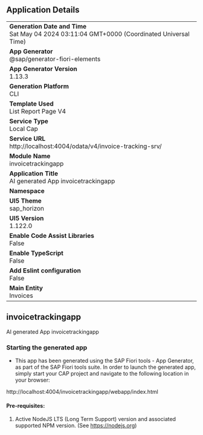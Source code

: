 ## Application Details
|               |
| ------------- |
|**Generation Date and Time**<br>Sat May 04 2024 03:11:04 GMT+0000 (Coordinated Universal Time)|
|**App Generator**<br>@sap/generator-fiori-elements|
|**App Generator Version**<br>1.13.3|
|**Generation Platform**<br>CLI|
|**Template Used**<br>List Report Page V4|
|**Service Type**<br>Local Cap|
|**Service URL**<br>http://localhost:4004/odata/v4/invoice-tracking-srv/
|**Module Name**<br>invoicetrackingapp|
|**Application Title**<br>AI generated App invoicetrackingapp|
|**Namespace**<br>|
|**UI5 Theme**<br>sap_horizon|
|**UI5 Version**<br>1.122.0|
|**Enable Code Assist Libraries**<br>False|
|**Enable TypeScript**<br>False|
|**Add Eslint configuration**<br>False|
|**Main Entity**<br>Invoices|

## invoicetrackingapp

AI generated App invoicetrackingapp

### Starting the generated app

-   This app has been generated using the SAP Fiori tools - App Generator, as part of the SAP Fiori tools suite.  In order to launch the generated app, simply start your CAP project and navigate to the following location in your browser:

http://localhost:4004/invoicetrackingapp/webapp/index.html

#### Pre-requisites:

1. Active NodeJS LTS (Long Term Support) version and associated supported NPM version.  (See https://nodejs.org)


